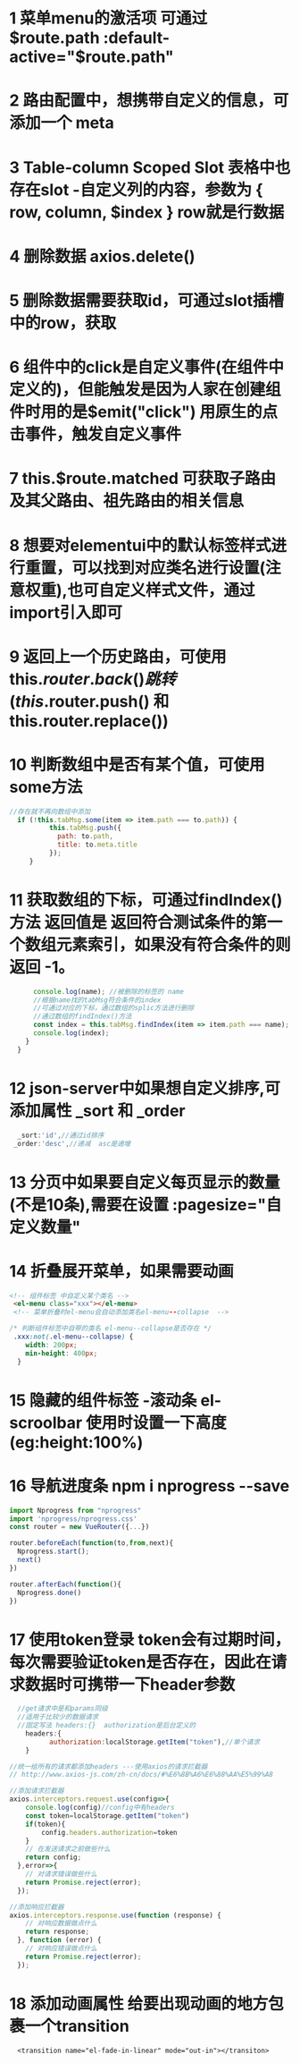 # 1 菜单menu的激活项 可通过$route.path  :default-active="$route.path" 
# 2 路由配置中，想携带自定义的信息，可添加一个 meta
# 3 Table-column Scoped Slot 表格中也存在slot -自定义列的内容，参数为 { row, column, $index } row就是行数据
# 4 删除数据 axios.delete() 
# 5 删除数据需要获取id，可通过slot插槽中的row，获取
# 6 组件中的click是自定义事件(在组件中定义的)，但能触发是因为人家在创建组件时用的是$emit("click")  用原生的点击事件，触发自定义事件 
# 7 this.$route.matched 可获取子路由及其父路由、祖先路由的相关信息
# 8 想要对elementui中的默认标签样式进行重置，可以找到对应类名进行设置(注意权重),也可自定义样式文件，通过import引入即可
# 9 返回上一个历史路由，可使用this.$router.back()  跳转(this.$router.push() 和 this.router.replace())
# 10 判断数组中是否有某个值，可使用some方法 
```javascript
//存在就不再向数组中添加
  if (!this.tabMsg.some(item => item.path === to.path)) {
          this.tabMsg.push({
            path: to.path,
            title: to.meta.title
          });
     }
```
# 11 获取数组的下标，可通过findIndex()方法 返回值是 返回符合测试条件的第一个数组元素索引，如果没有符合条件的则返回 -1。
```javascript removeTag(name) {
      console.log(name); //被删除的标签的 name
      //根据name找的tabMsg符合条件的index
      //可通过对应的下标，通过数组的splic方法进行删除
      //通过数组的findIndex()方法
      const index = this.tabMsg.findIndex(item => item.path === name);
      console.log(index);
    }
  }
```
# 12 json-server中如果想自定义排序,可添加属性 _sort 和 _order
```javascript
  _sort:'id',//通过id排序
 _order:'desc',//递减  asc是递增
```
# 13 分页中如果要自定义每页显示的数量(不是10条),需要在<el-pagination>设置 :pagesize="自定义数量"

# 14 折叠展开菜单，如果需要动画
```html
<!-- 组件标签 中自定义某个类名 -->
 <el-menu class="xxx"></el-menu>
 <!-- 菜单折叠时el-menu会自动添加类名el-menu--collapse  -->
```
```css
/* 判断组件标签中自带的类名 el-menu--collapse是否存在 */
 .xxx:not(.el-menu--collapse) {
    width: 200px;
    min-height: 400px;
  }
```

# 15 隐藏的组件标签 -滚动条 el-scroolbar 使用时设置一下高度(eg:height:100%)

# 16 导航进度条 npm i nprogress --save
```javascript
import Nprogress from "nprogress"
import 'nprogress/nprogress.css'
const router = new VueRouter({...})

router.beforeEach(function(to,from,next){
  Nprogress.start();
  next()
})

router.afterEach(function(){
  Nprogress.done()
})
```

# 17  使用token登录  token会有过期时间，每次需要验证token是否存在，因此在请求数据时可携带一下header参数
```javascript 
  //get请求中是和params同级
  //适用于比较少的数据请求 
  //固定写法 headers:{}  authorization是后台定义的
    headers:{
          authorization:localStorage.getItem("token"),//单个请求
    } 
```
```javascript
//统一给所有的请求都添加headers ---使用axios的请求拦截器
// http://www.axios-js.com/zh-cn/docs/#%E6%8B%A6%E6%88%AA%E5%99%A8

//添加请求拦截器
axios.interceptors.request.use(config=>{
    console.log(config)//config中有headers
    const token=localStorage.getItem("token")
    if(token){
        config.headers.authorization=token
    }
    // 在发送请求之前做些什么
    return config;
  },error=>{
    // 对请求错误做些什么
    return Promise.reject(error);
  });

//添加响应拦截器
axios.interceptors.response.use(function (response) {
    // 对响应数据做点什么
    return response;
  }, function (error) {
    // 对响应错误做点什么
    return Promise.reject(error);
  });
```   

# 18 添加动画属性  给要出现动画的地方包裹一个transition
```
  <transition name="el-fade-in-linear" mode="out-in"></transiton>
```